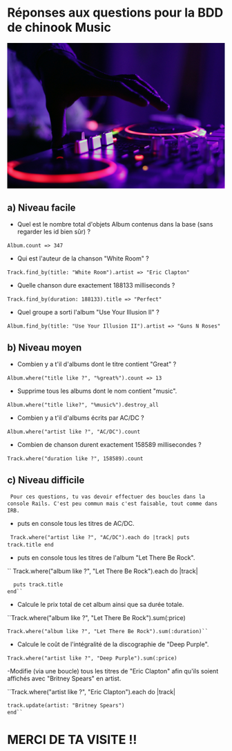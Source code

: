 # Réponses aux questions pour la BDD de chinook Music

![chris](./app/assets/images/music.jpg)



## a) Niveau facile

  - Quel est le nombre total d'objets Album contenus dans la base (sans regarder les id bien sûr) ?

  ``Album.count
    => 347``

  - Qui est l'auteur de la chanson "White Room" ?

  ``Track.find_by(title: "White Room").artist
       => "Eric Clapton"``

  - Quelle chanson dure exactement 188133 milliseconds ?

  `` Track.find_by(duration: 188133).title
      => "Perfect" ``

  - Quel groupe a sorti l'album "Use Your Illusion II" ?

  ``Album.find_by(title: "Use Your Illusion II").artist
      => "Guns N Roses"``


## b) Niveau moyen

  - Combien y a t'il d'albums dont le titre contient "Great" ?

  ``Album.where("title like ?", "%great%").count
    => 13 ``

  - Supprime tous les albums dont le nom contient "music".

  ``Album.where("title like?", "%music%").destroy_all``

  - Combien y a t'il d'albums écrits par AC/DC ?

  ``Album.where("artist like ?", "AC/DC").count``

  - Combien de chanson durent exactement 158589 millisecondes ?

  ``Track.where("duration like ?", 158589).count``

## c) Niveau difficile
     Pour ces questions, tu vas devoir effectuer des boucles dans la console Rails. C'est peu commun mais c'est faisable, tout comme dans IRB.

  - puts en console tous les titres de AC/DC.

  `` Track.where("artist like ?", "AC/DC").each do |track|
    puts track.title
    end``

  - puts en console tous les titres de l'album "Let There Be Rock".

  `` Track.where("album like ?", "Let There Be Rock").each do |track|

      puts track.title
    end``

  - Calcule le prix total de cet album ainsi que sa durée totale.

  ``Track.where("album like ?", "Let There Be Rock").sum(:price)

    Track.where("album like ?", "Let There Be Rock").sum(:duration)``

 - Calcule le coût de l'intégralité de la discographie de "Deep Purple".

  ``Track.where("artist like ?", "Deep Purple").sum(:price)``

  -Modifie (via une boucle) tous les titres de "Eric Clapton" afin qu'ils soient affichés avec "Britney Spears" en artist.

  ``Track.where("artist like ?", "Eric Clapton").each do |track|
  
    track.update(artist: "Britney Spears")
    end``


MERCI DE TA VISITE !!
========================













